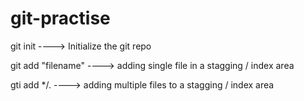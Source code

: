 # git-practise

git init ----> Initialize the git repo

git add "filename" ----> adding single file in a stagging / index area

gti add */. ----> adding multiple files to a stagging / index area
